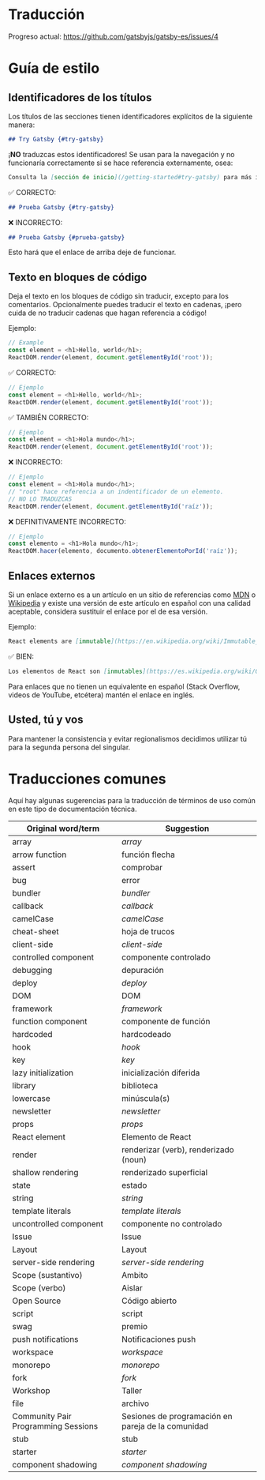 # Traducción

Progreso actual: https://github.com/gatsbyjs/gatsby-es/issues/4

# Guía de estilo

## Identificadores de los títulos

Los títulos de las secciones tienen identificadores explícitos de la siguiente manera:

```md
## Try Gatsby {#try-gatsby}
```

¡**NO** traduzcas estos identificadores! Se usan para la navegación y no funcionaría correctamente si se hace referencia externamente, osea:

```md
Consulta la [sección de inicio](/getting-started#try-gatsby) para más información.
```

✅ CORRECTO:

```md
## Prueba Gatsby {#try-gatsby}
```

❌ INCORRECTO:

```md
## Prueba Gatsby {#prueba-gatsby}
```

Esto hará que el enlace de arriba deje de funcionar.

## Texto en bloques de código

Deja el texto en los bloques de código sin traducir, excepto para los comentarios. Opcionalmente puedes traducir el texto en cadenas, ¡pero cuida de no traducir cadenas que hagan referencia a código!

Ejemplo:

```js
// Example
const element = <h1>Hello, world</h1>;
ReactDOM.render(element, document.getElementById('root'));
```

✅ CORRECTO:

```js
// Ejemplo
const element = <h1>Hello, world</h1>;
ReactDOM.render(element, document.getElementById('root'));
```

✅ TAMBIÉN CORRECTO:

```js
// Ejemplo
const element = <h1>Hola mundo</h1>;
ReactDOM.render(element, document.getElementById('root'));
```

❌ INCORRECTO:

```js
// Ejemplo
const element = <h1>Hola mundo</h1>;
// "root" hace referencia a un indentificador de un elemento.
// NO LO TRADUZCAS
ReactDOM.render(element, document.getElementById('raíz'));
```

❌ DEFINITIVAMENTE INCORRECTO:

```js
// Ejemplo
const elemento = <h1>Hola mundo</h1>;
ReactDOM.hacer(elemento, documento.obtenerElementoPorId('raíz'));
```

## Enlaces externos

Si un enlace externo es a un artículo en un sitio de referencias como [MDN] o [Wikipedia] y existe una versión de este artículo en español con una calidad aceptable, considera sustituir el enlace por el de esa versión.

[mdn]: https://developer.mozilla.org/en-US/
[wikipedia]: https://en.wikipedia.org/wiki/Main_Page

Ejemplo:

```md
React elements are [immutable](https://en.wikipedia.org/wiki/Immutable_object).
```

✅ BIEN:

```md
Los elementos de React son [inmutables](https://es.wikipedia.org/wiki/Objeto_inmutable).
```

Para enlaces que no tienen un equivalente en español (Stack Overflow, videos de YouTube, etcétera) mantén el enlace en inglés.

## Usted, tú y vos

Para mantener la consistencia y evitar regionalismos decidimos utilizar tú para la segunda persona del singular.

# Traducciones comunes

Aquí hay algunas sugerencias para la traducción de términos de uso común en este tipo de documentación técnica.

| Original word/term                  | Suggestion                                         |
| ----------------------------------- | -------------------------------------------------- |
| array                               | _array_                                            |
| arrow function                      | función flecha                                     |
| assert                              | comprobar                                          |
| bug                                 | error                                              |
| bundler                             | _bundler_                                          |
| callback                            | _callback_                                         |
| camelCase                           | _camelCase_                                        |
| cheat-sheet                         | hoja de trucos                                     |
| client-side                         | _client-side_                                      |
| controlled component                | componente controlado                              |
| debugging                           | depuración                                         |
| deploy                              | _deploy_                                           |
| DOM                                 | DOM                                                |
| framework                           | _framework_                                        |
| function component                  | componente de función                              |
| hardcoded                           | hardcodeado                                        |
| hook                                | _hook_                                             |
| key                                 | _key_                                              |
| lazy initialization                 | inicialización diferida                            |
| library                             | biblioteca                                         |
| lowercase                           | minúscula(s)                                       |
| newsletter                          | _newsletter_                                       |
| props                               | _props_                                            |
| React element                       | Elemento de React                                  |
| render                              | renderizar (verb), renderizado (noun)              |
| shallow rendering                   | renderizado superficial                            |
| state                               | estado                                             |
| string                              | _string_                                           |
| template literals                   | _template literals_                                |
| uncontrolled component              | componente no controlado                           |
| Issue                               | Issue                                              |
| Layout                              | Layout                                             |
| server-side rendering               | _server-side rendering_                            |
| Scope (sustantivo)                  | Ambito                                             |
| Scope (verbo)                       | Aislar                                             |
| Open Source                         | Código abierto                                     |
| script                              | script                                             |
| swag                                | premio                                             |
| push notifications                  | Notificaciones push                                |
| workspace                           | _workspace_                                        |
| monorepo                            | _monorepo_                                         |
| fork                                | _fork_                                             |
| Workshop                            | Taller                                             |
| file                                | archivo                                            |
| Community Pair Programming Sessions | Sesiones de programación en pareja de la comunidad |
| stub                                | stub                                               |
| starter                             | _starter_                                          |
| component shadowing                 | _component shadowing_                              |